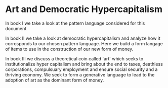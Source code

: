 # Art and Democratic Hypercapitalism

In book I we take a look at the pattern language considered for this document

In book II we take a look at democratic hypercapitalism and analyze how it corrosponds to our chosen pattern language.  Here we build a form langage of items to use in the construction of our new form of money.

In book III we discuss a theoretical coin called 'art' which seeks to institutionalize hyper capitalism and bring about the end to taxes, deathless corporations, compulsuary employment and ensure social security and a thriving economy.  We seek to form a generative language to lead to the adoption of art as the dominant form of money.
